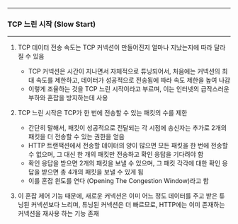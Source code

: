 -----
### TCP 느린 시작 (Slow Start)
-----
1. TCP 데이터 전송 속도는 TCP 커넥션이 만들어진지 얼마나 지났는지에 따라 달라질 수 있음
   - TCP 커넥션은 시간이 지나면서 자체적으로 튜닝되어서, 처음에는 커넥션의 최대 속도를 제한하고, 데이터가 성공적으로 전송됨에 따라 속도 제한을 높여 나감
   - 이렇게 조율하는 것을 TCP 느린 시작이라고 부르며, 이는 인터넷의 급작스러운 부하와 혼잡을 방지하는데 사용

2. TCP 느린 시작은 TCP가 한 번에 전송할 수 있는 패킷의 수를 제한
   - 간단히 말해서, 패킷이 성공적으로 전달되는 각 시점에 송신자는 추가로 2개의 패킷을 더 전송할 수 있는 권한을 얻음
   - HTTP 트랜잭션에서 전송할 데이터의 양이 많으면 모든 패킷을 한 번에 전송할 수 없으며, 그 대신 한 개의 패킷만 전송하고 확인 응답을 기다려야 함
   - 확인 응답을 받으면 2개의 패킷을 보낼 수 있으며, 그 패킷 각각에 대한 확인 응답을 받으면 총 4개의 패킷을 보낼 수 있게 됨
   - 이를 혼잡 윈도를 연다 (Opening The Congestion Window)라고 함

3. 이 혼잡 제어 기능 때문에, 새로운 커넥션은 이미 어느 정도 데이터를 주고 받은 튜닝된 커넥션보다 느리며, 튜닝된 커넥션은 더 빠르므로, HTTP에는 이미 존재하는 커넥션을 재사용 하는 기능 존재
